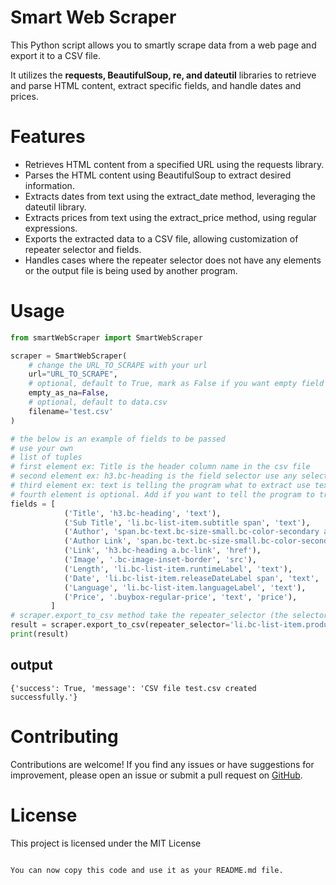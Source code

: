 # Smart Web Scraper

This Python script allows you to smartly scrape data from a web page and export it to a CSV file. 

It utilizes the **requests, BeautifulSoup, re, and dateutil** libraries to retrieve and parse HTML content, extract specific fields, and handle dates and prices. 

# Features

- Retrieves HTML content from a specified URL using the requests library.
- Parses the HTML content using BeautifulSoup to extract desired information.
- Extracts dates from text using the extract_date method, leveraging the dateutil library.
- Extracts prices from text using the extract_price method, using regular expressions.
- Exports the extracted data to a CSV file, allowing customization of repeater selector and fields.
- Handles cases where the repeater selector does not have any elements or the output file is being used by another program.

# Usage

```python
from smartWebScraper import SmartWebScraper

scraper = SmartWebScraper(
    # change the URL_TO_SCRAPE with your url
    url="URL_TO_SCRAPE",
    # optional, default to True, mark as False if you want empty field to be empty instead of N/A
    empty_as_na=False,
    # optional, default to data.csv
    filename='test.csv'
)

# the below is an example of fields to be passed
# use your own
# list of tuples
# first element ex: Title is the header column name in the csv file
# second element ex: h3.bc-heading is the field selector use any selector you want you can use tags, classes or ids etc...
# third element ex: text is telling the program what to extract use text to extract text or use attribute name ex: href
# fourth element is optional. Add if you want to tell the program to treat this field as price or datetime (will extract the price or datetime automatically)
fields = [
            ('Title', 'h3.bc-heading', 'text'),
            ('Sub Title', 'li.bc-list-item.subtitle span', 'text'),
            ('Author', 'span.bc-text.bc-size-small.bc-color-secondary a', 'text'),
            ('Author Link', 'span.bc-text.bc-size-small.bc-color-secondary a', 'href'),
            ('Link', 'h3.bc-heading a.bc-link', 'href'),
            ('Image', '.bc-image-inset-border', 'src'),
            ('Length', 'li.bc-list-item.runtimeLabel', 'text'),
            ('Date', 'li.bc-list-item.releaseDateLabel span', 'text', 'date'),
            ('Language', 'li.bc-list-item.languageLabel', 'text'),
            ('Price', '.buybox-regular-price', 'text', 'price'),
         ]
# scraper.export_to_csv method take the repeater_selector (the selector of the repeated elements and the fields you created above)
result = scraper.export_to_csv(repeater_selector='li.bc-list-item.productListItem', fields=fields)
print(result)

```

## output

```text
{'success': True, 'message': 'CSV file test.csv created successfully.'}
```

# Contributing

Contributions are welcome! If you find any issues or have suggestions for improvement, please open an issue or submit a pull request on [GitHub](https://github.com/danysrour/smartWebScraper.git).

# License

This project is licensed under the MIT License

```text

You can now copy this code and use it as your README.md file.
```